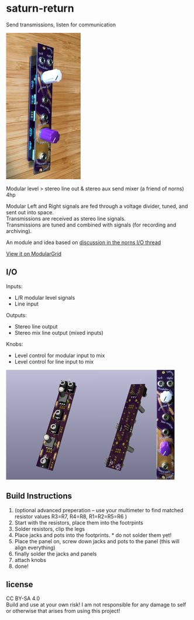 # saturn-return
Send transmissions, listen for communication


<img src="images/assembled.jpg" height="400px">

Modular level > stereo line out &amp; stereo aux send mixer (a friend of norns)
4hp

Modular Left and Right signals are fed through a voltage divider, tuned, and sent out into space.      
Transmissions are received as stereo line signals.     
Transmissions are tuned and combined with signals (for recording and archiving).    

An module and idea based on [discussion in the norns I/O thread](https://llllllll.co/t/norns-audio-in-out-specs/30256/37?u=bmoren)

[View it on ModularGrid](https://www.modulargrid.net/e/other-unknown-saturn-return)

## I/O

Inputs:
+ L/R modular level signals
+ Line input

Outputs: 
+ Stereo line output
+ Stereo mix line output (mixed inputs)

Knobs:
+ Level control for modular input to mix
+ Level control for line input to mix

<img src="images/pcb1.png" height="300px"><img src="images/pcb2.png" height="300px"><img src="images/modular-grid-panel.jpg" height="300px">

## Build Instructions
1. (optional advanced preperation – use your multimeter to find matched resistor values R3=R7, R4=R8, R1=R2=R5=R6 )
1. Start with the resistors, place them into the footrpints
1. Solder resistors, clip the legs
1. Place jacks and pots into the footprints. * do not solder them yet!
1. Place the panel on, screw down jacks and pots to the panel (this will align everything)
1. finally solder the jacks and panels
1. attach knobs
1. done!

## license 

CC BY-SA 4.0     
Build and use at your own risk! I am not responsible for any damage to self or otherwise that arises from using this project!
